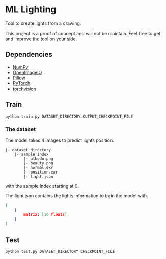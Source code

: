 # ML Lighting

Tool to create lights from a drawing.

This project is a proof of concept and will not be maintain. Feel free to get and improve the tool on your side.


## Dependencies

- [NumPy](https://numpy.org)
- [OpenImageIO](https://github.com/AcademySoftwareFoundation/OpenImageIO)
- [Pillow](https://python-pillow.github.io)
- [PyTorch](https://pytorch.org)
- [torchvision](https://pytorch.org/vision)


## Train

```py
python train.py DATASET_DIRECTORY OUTPUT_CHECKPOINT_FILE
```


### The dataset

The model takes 4 images to predict lights position.

```
|- dataset directory
    |- sample index
        |- albedo.png
        |- beauty.png
        |- normal.exr
        |- position.exr
        |- light.json
```

with the sample index starting at 0.

The light json contains the lights information to train the model with.

```json
[
    {
        matrix: [16 floats]
    }
]
```


## Test

```py
python test.py DATASET_DIRECTORY CHECKPOINT_FILE
```
